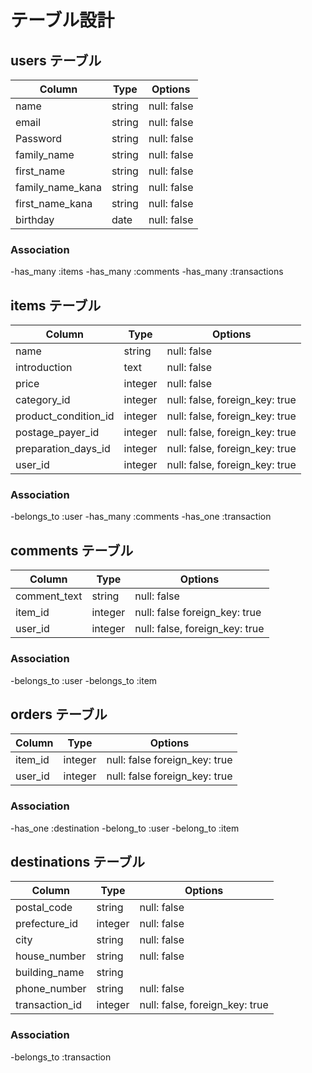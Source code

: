# テーブル設計

## users テーブル

| Column            | Type    | Options     |
| ----------------  | ------  | ----------- |
| name              | string  | null: false |
| email             | string  | null: false |
| Password          | string  | null: false |
| family_name       | string  | null: false |
| first_name        | string  | null: false |
| family_name_kana  | string  | null: false |
| first_name_kana   | string  | null: false |
| birthday          | date    | null: false |


### Association

-has_many :items
-has_many :comments
-has_many :transactions

## items テーブル

| Column               | Type    | Options                       |
| ----------------     | ------  | ----------------------------- |
| name                 | string  | null: false                   |
| introduction         | text    | null: false                   |
| price                | integer | null: false                   |
| category_id          | integer | null: false, foreign_key: true|
| product_condition_id | integer | null: false, foreign_key: true|
| postage_payer_id     | integer | null: false, foreign_key: true|
| preparation_days_id  | integer | null: false, foreign_key: true|
| user_id              | integer | null: false, foreign_key: true|

### Association

-belongs_to :user
-has_many :comments
-has_one :transaction


## comments テーブル

| Column            | Type    | Options                       |
| ----------------  | ------  | ----------------------------  |
| comment_text      | string  | null: false                   |
| item_id           | integer | null: false  foreign_key: true|
| user_id           | integer | null: false, foreign_key: true|

### Association

-belongs_to :user
-belongs_to :item

## orders テーブル

| Column            | Type    | Options                       |
| ----------------  | ------  | ----------------------------  |
| item_id           | integer | null: false  foreign_key: true|
| user_id           | integer | null: false  foreign_key: true|

### Association

-has_one :destination
-belong_to :user
-belong_to :item


## destinations テーブル

| Column            | Type    | Options                        |
| ----------------  | ------  | -----------------------------  |
| postal_code       | string  | null: false                    |
| prefecture_id     | integer | null: false                    |
| city              | string  | null: false                    |
| house_number      | string  | null: false                    |
| building_name     | string  |                                |
| phone_number      | string  | null: false                    |
| transaction_id    | integer | null: false, foreign_key: true |

### Association

-belongs_to :transaction


